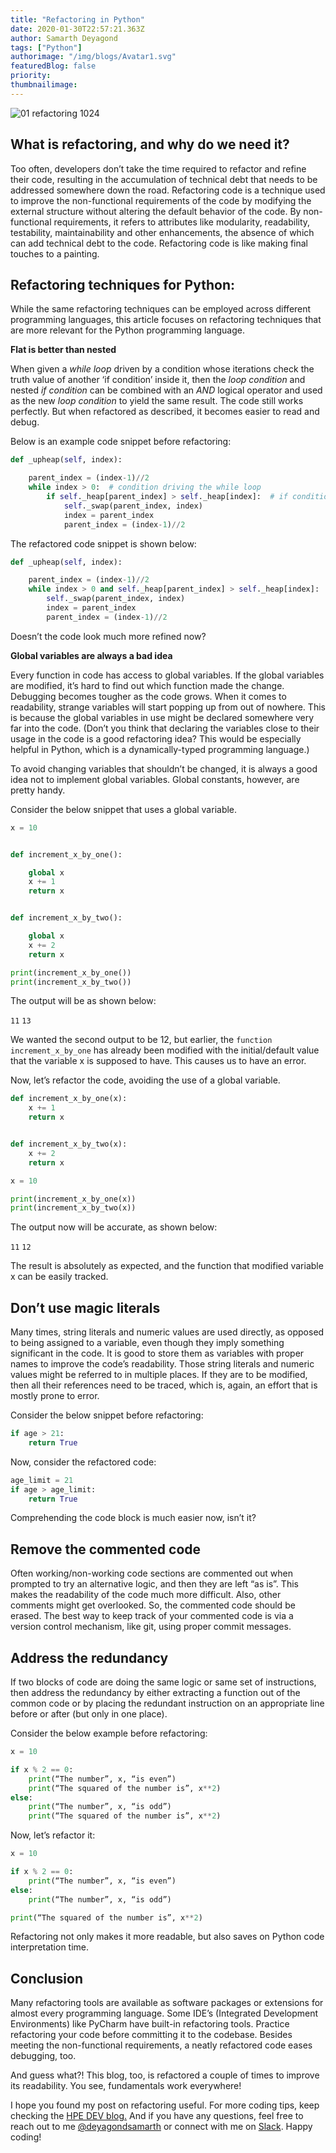 ```yaml
---
title: "Refactoring in Python"
date: 2020-01-30T22:57:21.363Z
author: Samarth Deyagond 
tags: ["Python"]
authorimage: "/img/blogs/Avatar1.svg"
featuredBlog: false
priority:
thumbnailimage:
---
```

![01 refactoring 1024](https://hpe-developer-portal.s3.amazonaws.com/uploads/media/2020/1/01-refactoring-1024-1581354751665.jpg)

## What is refactoring, and why do we need it?

Too often, developers don’t take the time required to refactor and refine their code, resulting in the accumulation of technical debt that needs to be addressed somewhere down the road. Refactoring code is a technique used to improve the non-functional requirements of the code by modifying the external structure without altering the default behavior of the code. By non-functional requirements, it refers to attributes like modularity, readability, testability, maintainability and other enhancements, the absence of which can add technical debt to the code. Refactoring code is like making final touches to a painting.

## Refactoring techniques for Python:

While the same refactoring techniques can be employed across different programming languages, this article focuses on refactoring techniques that are more relevant for the Python programming language.

__Flat is better than nested__

When given a *while* *loop* driven by a condition whose iterations check the truth value of another ‘if condition’ inside it, then the *loop* *condition* and nested *if* *condition* can be combined with an *AND* logical operator and used as the new *loop* *condition* to yield the same result. The code still works perfectly. But when refactored as described, it becomes easier to read and debug.

Below is an example code snippet before refactoring:


```python
def _upheap(self, index):

    parent_index = (index-1)//2
    while index > 0:  # condition driving the while loop
        if self._heap[parent_index] > self._heap[index]:  # if conditional
            self._swap(parent_index, index)
            index = parent_index
            parent_index = (index-1)//2

```
The refactored code snippet is shown below:	


```python
def _upheap(self, index):

    parent_index = (index-1)//2
    while index > 0 and self._heap[parent_index] > self._heap[index]:
        self._swap(parent_index, index)
        index = parent_index
        parent_index = (index-1)//2

``` 

Doesn’t the code look much more refined now?

__Global variables are always a bad idea__

Every function in code has access to global variables. If the global variables are modified, it’s hard to find out which function made the change. Debugging becomes tougher as the code grows. When it comes to readability, strange variables will start popping up from out of nowhere. This is because the global variables in use might be declared somewhere very far into the code. (Don’t you think that declaring the variables close to their usage in the code is a good refactoring idea? This would be especially helpful in Python, which is a dynamically-typed programming language.)

To avoid changing variables that shouldn’t be changed, it is always a good idea not to implement global variables. Global constants, however, are pretty handy. 

Consider the below snippet that uses a global variable.


```python
x = 10


def increment_x_by_one():

    global x
    x += 1
    return x


def increment_x_by_two():

    global x
    x += 2
    return x

print(increment_x_by_one())
print(increment_x_by_two())

```

The output will be as shown below:

`11`
`13`

We wanted the second output to be 12, but earlier, the `function increment_x_by_one` has already been modified with the initial/default value that the variable x is supposed to have. This causes us to have an error.
	
Now, let’s refactor the code, avoiding the use of a global variable.


```python
def increment_x_by_one(x):
    x += 1
    return x


def increment_x_by_two(x):
    x += 2
    return x

x = 10

print(increment_x_by_one(x))
print(increment_x_by_two(x))

```

The output now will be accurate, as shown below:

`11`
`12`

The result is absolutely as expected, and the function that modified variable x can be easily tracked. 

## Don’t use magic literals

Many times, string literals and numeric values are used directly, as opposed to being assigned to a variable, even though they imply something significant in the code. It is good to store them as variables with proper names to improve the code’s readability. Those string literals and numeric values might be referred to in multiple places. If they are to be modified, then all their references need to be traced, which is, again, an effort that is mostly prone to error.

Consider the below snippet before refactoring: 


```python
if age > 21:
    return True


```

Now, consider the refactored code:


```python
age_limit = 21
if age > age_limit:
    return True


```
Comprehending the code block is much easier now, isn’t it?

## Remove the commented code

Often working/non-working code sections are commented out when prompted to try an alternative logic, and then they are left “as is”. This makes the readability of the code much more difficult. Also, other comments might get overlooked. So, the commented code should be erased. The best way to keep track of your commented code is via a version control mechanism, like git, using proper commit messages. 

## Address the redundancy

If two blocks of code are doing the same logic or same set of instructions, then address the redundancy by either extracting a function out of the common code or by placing the redundant instruction on an appropriate line before or after (but only in one place).

Consider the below example before refactoring:


```python
x = 10

if x % 2 == 0:
    print(“The number”, x, “is even”)
    print(“The squared of the number is”, x**2)
else:
    print(“The number”, x, “is odd”)
    print(“The squared of the number is”, x**2)

```

Now, let’s refactor it:


```python
x = 10

if x % 2 == 0:
    print(“The number”, x, “is even”)
else:
    print(“The number”, x, “is odd”)

print(“The squared of the number is”, x**2)

```

Refactoring not only makes it more readable, but also saves on Python code interpretation time.

## Conclusion

Many refactoring tools are available as software packages or extensions for almost every programming language. Some IDE’s (Integrated Development Environments) like PyCharm have built-in refactoring tools. Practice refactoring your code before committing it to the codebase. Besides meeting the non-functional requirements, a neatly refactored code eases debugging, too.


And guess what?! This blog, too, is refactored a couple of times to improve its readability. You see, fundamentals work everywhere! 

I hope you found my post on refactoring useful. For more coding tips, keep checking the [HPE DEV blog.](/blog) And if you have any questions, feel free to reach out to me [@deyagondsamarth](https://twitter.com/deyagondsamarth) or connect with me on [Slack](https://hpedev.slack.com/?redir=%2Fteam%2FUQM0ZTE1F). Happy coding!
